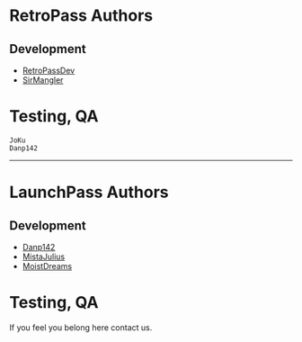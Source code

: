 # RetroPass Authors
## Development
- [RetroPassDev](https://github.com/retropassdev)
- [SirMangler](https://github.com/SirMangler)
# Testing, QA
	JoKu
	Danp142
<hr/>

# LaunchPass Authors

## Development
- [Danp142](https://github.com/retropassdev)
- [MistaJulius](https://github.com/MistaJulius)
- [MoistDreams](https://github.com/Misunderstood-Wookiee)


# Testing, QA
If you feel you belong here contact us.
